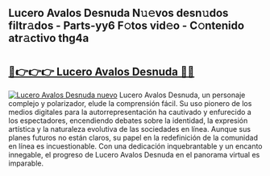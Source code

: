 ## Lucero Avalos Desnuda N𝚞𝚎vos desn𝚞dos filtr𝚊dos - Parts-yy6 F𝚘tos vid𝚎o - C𝚘ntenido atr𝚊ctivo thg4a

# <h2><a href="http://mb8fos.tromn.icu/?c=Lucero+Avalos+Desnuda">🔗👉👉👉 Lucero Avalos Desnuda 🔗🔗</a></h2>

[![Lucero Avalos Desnuda nuevo](https://i.imgur.com/pEAQMta.gif)](http://mb8fos.tromn.icu/?c=Lucero+Avalos+Desnuda)
Lucero Avalos Desnuda, un personaje complejo y polarizador, elude la comprensión fácil. Su uso pionero de los medios digitales para la autorrepresentación ha cautivado y enfurecido a los espectadores, encendiendo debates sobre la identidad, la expresión artística y la naturaleza evolutiva de las sociedades en línea. Aunque sus planes futuros no están claros, su papel en la redefinición de la comunidad en línea es incuestionable. Con una dedicación inquebrantable y un encanto innegable, el progreso de Lucero Avalos Desnuda en el panorama virtual es imparable.
